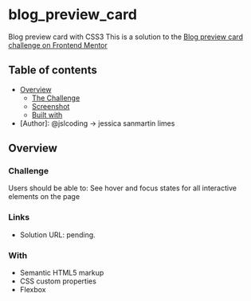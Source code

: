 # blog_preview_card
 Blog preview card with CSS3
 This is a solution to the [Blog preview card challenge on Frontend Mentor](https://www.frontendmentor.io/challenges/blog-preview-card-ckPaj01IcS)

 ## Table of contents

- [Overview](#overview)
  - [The Challenge](#Challenge)
  - [Screenshot](#screenshot)
  - [Built with](#With)
- [Author]: @jslcoding →  jessica sanmartin limes

## Overview

### Challenge
Users should be able to: See hover and focus states for all interactive elements on the page

### Links
- Solution URL: pending.

### With

- Semantic HTML5 markup
- CSS custom properties
- Flexbox
